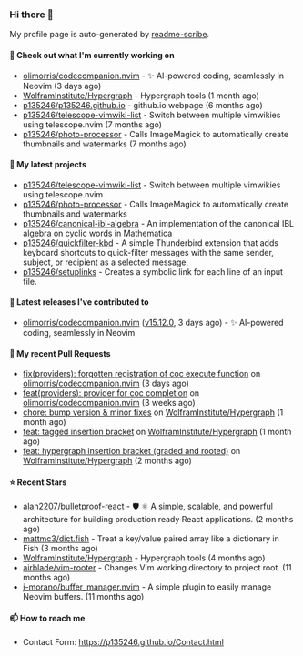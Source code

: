 ### Hi there 👋

My profile page is auto-generated by [readme-scribe](https://github.com/muesli/readme-scribe).

#### 👷 Check out what I'm currently working on

- [olimorris/codecompanion.nvim](https://github.com/olimorris/codecompanion.nvim) - ✨ AI-powered coding, seamlessly in Neovim (3 days ago)
- [WolframInstitute/Hypergraph](https://github.com/WolframInstitute/Hypergraph) - Hypergraph tools (1 month ago)
- [p135246/p135246.github.io](https://github.com/p135246/p135246.github.io) - github.io webpage (6 months ago)
- [p135246/telescope-vimwiki-list](https://github.com/p135246/telescope-vimwiki-list) - Switch between multiple vimwikies using telescope.nvim (7 months ago)
- [p135246/photo-processor](https://github.com/p135246/photo-processor) - Calls ImageMagick to automatically create thumbnails and watermarks (7 months ago)

#### 🌱 My latest projects

- [p135246/telescope-vimwiki-list](https://github.com/p135246/telescope-vimwiki-list) - Switch between multiple vimwikies using telescope.nvim
- [p135246/photo-processor](https://github.com/p135246/photo-processor) - Calls ImageMagick to automatically create thumbnails and watermarks
- [p135246/canonical-ibl-algebra](https://github.com/p135246/canonical-ibl-algebra) - An implementation of the canonical IBL algebra on cyclic words in Mathematica
- [p135246/quickfilter-kbd](https://github.com/p135246/quickfilter-kbd) - A simple Thunderbird extension that adds keyboard shortcuts to quick-filter messages with the same sender, subject, or recipient as a selected message.
- [p135246/setuplinks](https://github.com/p135246/setuplinks) - Creates a symbolic link for each line of an input file.

#### 🔭 Latest releases I've contributed to

- [olimorris/codecompanion.nvim](https://github.com/olimorris/codecompanion.nvim) ([v15.12.0](https://github.com/olimorris/codecompanion.nvim/releases/tag/v15.12.0), 3 days ago) - ✨ AI-powered coding, seamlessly in Neovim

#### 🔨 My recent Pull Requests

- [fix(providers): forgotten registration of coc execute function](https://github.com/olimorris/codecompanion.nvim/pull/1548) on [olimorris/codecompanion.nvim](https://github.com/olimorris/codecompanion.nvim) (3 days ago)
- [feat(providers): provider for coc completion](https://github.com/olimorris/codecompanion.nvim/pull/1421) on [olimorris/codecompanion.nvim](https://github.com/olimorris/codecompanion.nvim) (3 weeks ago)
- [chore: bump version &amp; minor fixes](https://github.com/WolframInstitute/Hypergraph/pull/7) on [WolframInstitute/Hypergraph](https://github.com/WolframInstitute/Hypergraph) (1 month ago)
- [feat: tagged insertion bracket](https://github.com/WolframInstitute/Hypergraph/pull/6) on [WolframInstitute/Hypergraph](https://github.com/WolframInstitute/Hypergraph) (1 month ago)
- [feat: hypergraph insertion bracket (graded and rooted)](https://github.com/WolframInstitute/Hypergraph/pull/5) on [WolframInstitute/Hypergraph](https://github.com/WolframInstitute/Hypergraph) (2 months ago)

#### ⭐ Recent Stars

- [alan2207/bulletproof-react](https://github.com/alan2207/bulletproof-react) - 🛡️ ⚛️ A simple, scalable, and powerful architecture for building production ready React applications.  (2 months ago)
- [mattmc3/dict.fish](https://github.com/mattmc3/dict.fish) - Treat a key/value paired array like a dictionary in Fish (3 months ago)
- [WolframInstitute/Hypergraph](https://github.com/WolframInstitute/Hypergraph) - Hypergraph tools (4 months ago)
- [airblade/vim-rooter](https://github.com/airblade/vim-rooter) - Changes Vim working directory to project root. (11 months ago)
- [j-morano/buffer_manager.nvim](https://github.com/j-morano/buffer_manager.nvim) - A simple plugin to easily manage Neovim buffers. (11 months ago)

#### 📫 How to reach me

- Contact Form: https://p135246.github.io/Contact.html


